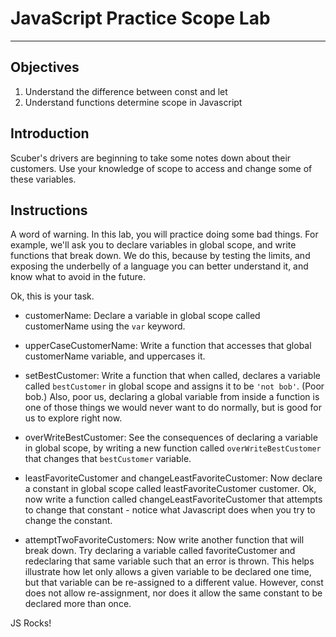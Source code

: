# JavaScript Practice Scope Lab
---

## Objectives

1. Understand the difference between const and let
2. Understand functions determine scope in Javascript  

## Introduction
Scuber's drivers are beginning to take some notes down about their customers.  Use your knowledge of scope to access and change some of these variables.  

## Instructions
A word of warning.  In this lab, you will practice doing some bad things.  For example, we'll ask you to declare variables in global scope, and write functions that break down.  We do this, because by testing the limits, and exposing the underbelly of a language you can better understand it, and know what to avoid in the future.

Ok, this is your task.

* customerName: Declare a variable in global scope called customerName using the `var` keyword.

* upperCaseCustomerName: Write a function that accesses that global customerName variable, and uppercases it.

* setBestCustomer: Write a function that when called, declares a variable called `bestCustomer` in global scope and assigns it to be `'not bob'`.  (Poor bob.)  Also, poor us, declaring a global variable from inside a function is one of those things we would never want to do normally, but is good for us to explore right now.

* overWriteBestCustomer: See the consequences of declaring a variable in global scope, by writing a new function called `overWriteBestCustomer` that changes that `bestCustomer` variable.

* leastFavoriteCustomer and changeLeastFavoriteCustomer: Now declare a constant in global scope called leastFavoriteCustomer customer.  Ok, now write a function called changeLeastFavoriteCustomer that attempts to change that constant - notice what Javascript does when you try to change the constant.  

* attemptTwoFavoriteCustomers: Now write another function that will break down.  Try declaring a variable called favoriteCustomer and redeclaring that same variable such that an error is thrown.  This helps illustrate how let only allows a given variable to be declared one time, but that variable can be re-assigned to a different value.  However, const does not allow re-assignment, nor does it allow the same constant to be declared more than once.

JS Rocks!
